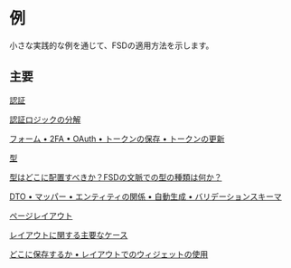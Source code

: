 # 例

小さな実践的な例を通じて、FSDの適用方法を示します。

## 主要[​](#main "この見出しへの直接リンク")

<!-- -->

[認証](/documentation/ja/docs/guides/examples/auth.md)

[認証ロジックの分解](/documentation/ja/docs/guides/examples/auth.md)

[フォーム • 2FA • OAuth • トークンの保存 • トークンの更新](/documentation/ja/docs/guides/examples/auth.md)

[型](/documentation/ja/docs/guides/examples/types.md)

[型はどこに配置すべきか？FSDの文脈での型の種類は何か？](/documentation/ja/docs/guides/examples/types.md)

[DTO • マッパー • エンティティの関係 • 自動生成 • バリデーションスキーマ](/documentation/ja/docs/guides/examples/types.md)

[ページレイアウト](/documentation/ja/docs/guides/examples/page-layout.md)

[レイアウトに関する主要なケース](/documentation/ja/docs/guides/examples/page-layout.md)

[どこに保存するか • レイアウトでのウィジェットの使用](/documentation/ja/docs/guides/examples/page-layout.md)
